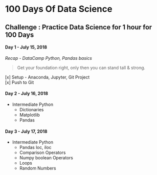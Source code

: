 # 100 Days Of Data Science
## Challenge : Practice Data Science for 1 hour for 100 Days
#### Day 1 - July 15, 2018
*Recap - DataCamp Python, Pandas basics*
> Get your foundation right, only then you can stand tall & strong.  

[x] Setup - Anaconda, Jupyter, Git Project  
[x] Push to Git

#### Day 2 - July 16, 2018
- Intermediate Python  
  - Dictionaries
  - Matplotlib
  - Pandas

#### Day 3 - July 17, 2018
- Intermediate Python
  - Pandas loc, iloc
  - Comparison Operators
  - Numpy boolean Operators
  - Loops
  - Random Numbers
